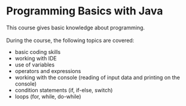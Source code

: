 # Programming Basics with Java

This course gives basic knowledge about programming.<br/><br/>
During the course, the following topics are covered:
- basic coding skills
- working with IDE
- use of variables
- operators and expressions
- working with the console (reading of input data and printing on the console)
- condition statements (if, if-else, switch)
- loops (for, while, do-while)
